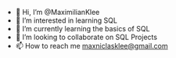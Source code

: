 - 👋 Hi, I’m @MaximilianKlee
- 👀 I’m interested in learning SQL
- 🌱 I’m currently learning the basics of SQL
- 💞️ I’m looking to collaborate on SQL Projects
- 📫 How to reach me maxniclasklee@gmail.com

<!---
MaximilianKlee/MaximilianKlee is a ✨ special ✨ repository because its `README.md` (this file) appears on your GitHub profile.
You can click the Preview link to take a look at your changes.
--->
